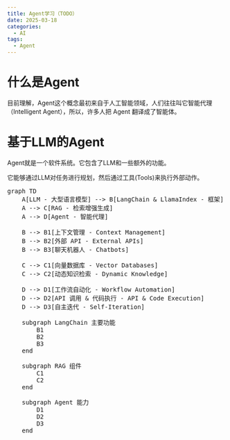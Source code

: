 ```yaml
---
title: Agent学习（TODO）
date: 2025-03-18
categories:
  - AI
tags:
  - Agent
---
```


# 什么是Agent
目前理解，Agent这个概念最初来自于人工智能领域，人们往往叫它智能代理（Intelligent Agent），所以，许多人把 Agent 翻译成了智能体。

<!-- 我们可以把它类比做人 -->




# 基于LLM的Agent
Agent就是一个软件系统。它包含了LLM和一些额外的功能。

它能够通过LLM对任务进行规划，然后通过工具(Tools)来执行外部动作。


<pre class="mermaid">
graph TD
    A[LLM - 大型语言模型] --> B[LangChain & LlamaIndex - 框架]
    A --> C[RAG - 检索增强生成]
    A --> D[Agent - 智能代理]
    
    B --> B1[上下文管理 - Context Management]
    B --> B2[外部 API - External APIs]
    B --> B3[聊天机器人 - Chatbots]
    
    C --> C1[向量数据库 - Vector Databases]
    C --> C2[动态知识检索 - Dynamic Knowledge]
    
    D --> D1[工作流自动化 - Workflow Automation]
    D --> D2[API 调用 & 代码执行 - API & Code Execution]
    D --> D3[自主迭代 - Self-Iteration]
    
    subgraph LangChain 主要功能
        B1
        B2
        B3
    end
    
    subgraph RAG 组件
        C1
        C2
    end
    
    subgraph Agent 能力
        D1
        D2
        D3
    end

</pre>